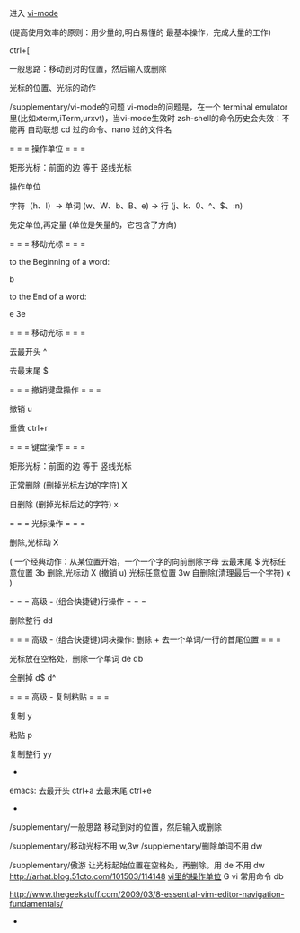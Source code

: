 
进入 [vi-mode](https://github.com/robbyrussell/oh-my-zsh/tree/master/plugins/vi-mode)

(提高使用效率的原则：用少量的,明白易懂的 最基本操作，完成大量的工作)

ctrl+[

一般思路：移动到对的位置，然后输入或删除

光标的位置、光标的动作

/supplementary/vi-mode的问题
vi-mode的问题是，在一个 terminal emulator 里(比如xterm,iTerm,urxvt)，当vi-mode生效时 zsh-shell的命令历史会失效：不能再 自动联想 cd 过的命令、nano 过的文件名

= = = 操作单位 = = =

矩形光标：前面的边 等于 竖线光标

操作单位

字符（h、l）→ 单词 (w、W、b、B、e) → 行 (j、k、0、^、$、:n)

先定单位,再定量 (单位是矢量的，它包含了方向)

= = = 移动光标 = = =

to the Beginning of a word:

b

to the End of a word:

e
3e

= = = 移动光标 = = =

去最开头
^

去最末尾
$

= = = 撤销键盘操作 = = =

撤销
u

重做
ctrl+r

= = = 键盘操作 = = =

矩形光标：前面的边 等于 竖线光标

正常删除 (删掉光标左边的字符)
X

自删除 (删掉光标后边的字符)
x

= = = 光标操作 = = =

删除,光标动
X

(
一个经典动作：从某位置开始，一个一个字的向前删除字母
去最末尾        $
光标任意位置    3b
删除,光标动     X
(撤销 u)
光标任意位置    3w
自删除(清理最后一个字符) x
)

= = = 高级 - (组合快捷键)行操作 = = =

删除整行
dd

= = = 高级 - (组合快捷键)词块操作: 删除 + 去一个单词/一行的首尾位置 = = =

光标放在空格处，删除一个单词
de
db

全删掉
d$
d^

= = = 高级 - 复制粘贴 = = =

复制
y

粘贴
p

复制整行
yy

-

emacs:
去最开头 ctrl+a
去最末尾 ctrl+e

-

/supplementary/一般思路
移动到对的位置，然后输入或删除

/supplementary/移动光标不用
w,3w
/supplementary/删除单词不用
dw

/supplementary/傲游
让光标起始位置在空格处，再删除。用 de 不用 dw 
http://arhat.blog.51cto.com/101503/114148
[vi里的操作单位](https://www.ibm.com/developerworks/cn/linux/l-cn-tip-vim/)
G vi 常用命令 db

http://www.thegeekstuff.com/2009/03/8-essential-vim-editor-navigation-fundamentals/

-


